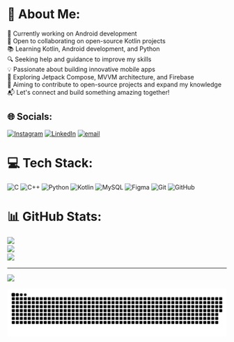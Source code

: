 # 💫 About Me:
🚀 Currently working on Android development<br>🤝 Open to collaborating on open-source Kotlin projects<br>📚 Learning Kotlin, Android development, and Python<br>🔍 Seeking help and guidance to improve my skills<br>💡 Passionate about building innovative mobile apps<br>🔧 Exploring Jetpack Compose, MVVM architecture, and Firebase<br>🎯 Aiming to contribute to open-source projects and expand my knowledge<br>📬 Let's connect and build something amazing together!


## 🌐 Socials:
[![Instagram](https://img.shields.io/badge/Instagram-%23E4405F.svg?logo=Instagram&logoColor=white)](https://instagram.com/Sumant_Kushwahaa) [![LinkedIn](https://img.shields.io/badge/LinkedIn-%230077B5.svg?logo=linkedin&logoColor=white)](https://linkedin.com/in/sumant-kushwaha) [![email](https://img.shields.io/badge/Email-D14836?logo=gmail&logoColor=white)](mailto:SumantKushwaha.dev@gmail.com) 

# 💻 Tech Stack:
![C](https://img.shields.io/badge/c-%2300599C.svg?style=plastic&logo=c&logoColor=white) ![C++](https://img.shields.io/badge/c++-%2300599C.svg?style=plastic&logo=c%2B%2B&logoColor=white) ![Python](https://img.shields.io/badge/python-3670A0?style=plastic&logo=python&logoColor=ffdd54) ![Kotlin](https://img.shields.io/badge/kotlin-%237F52FF.svg?style=plastic&logo=kotlin&logoColor=white) ![MySQL](https://img.shields.io/badge/mysql-4479A1.svg?style=plastic&logo=mysql&logoColor=white) ![Figma](https://img.shields.io/badge/figma-%23F24E1E.svg?style=plastic&logo=figma&logoColor=white) ![Git](https://img.shields.io/badge/git-%23F05033.svg?style=plastic&logo=git&logoColor=white) ![GitHub](https://img.shields.io/badge/github-%23121011.svg?style=plastic&logo=github&logoColor=white)
# 📊 GitHub Stats:
![](https://github-readme-stats.vercel.app/api?username=Sumant-Kushwaha&theme=transparent&hide_border=false&include_all_commits=true&count_private=true)<br/>
![](https://nirzak-streak-stats.vercel.app/?user=Sumant-Kushwaha&theme=transparent&hide_border=false)<br/>
![](https://github-readme-stats.vercel.app/api/top-langs/?username=Sumant-Kushwaha&theme=transparent&hide_border=false&include_all_commits=true&count_private=true&layout=compact)

---
[![](https://visitcount.itsvg.in/api?id=Sumant-Kushwaha&icon=0&color=0)](https://visitcount.itsvg.in)

<picture>
  <source media="(prefers-color-scheme: dark)" srcset="https://github.com/Sumant-Kushwaha/Sumant-Kushwaha/blob/output/github-snake-dark.svg" />
  <source media="(prefers-color-scheme: light)" srcset="https://github.com/Sumant-Kushwaha/Sumant-Kushwaha/blob/output/github-snake.svg" />
  <img alt="github-snake" src="https://github.com/Sumant-Kushwaha/Sumant-Kushwaha/blob/output/github-snake.svg" />
</picture>
